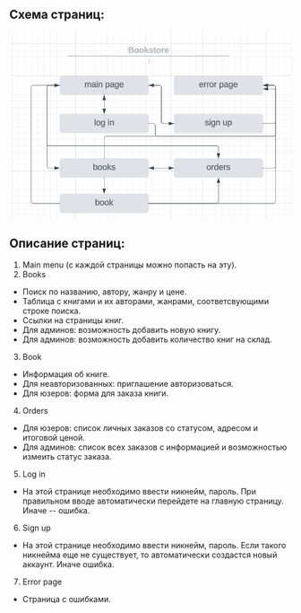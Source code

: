 ## Схема страниц:
![](https://github.com/berdnikovse/bookstore/raw/master/info/pages.png)
## Описание страниц:
1) Main menu (с каждой страницы можно попасть на эту).
2) Books
* Поиск по названию, автору, жанру и цене.
* Таблица с книгами и их авторами, жанрами, соответсвующими строке поиска.
* Ссылки на страницы книг.
* Для админов: возможность добавить новую книгу.
* Для админов: возможность добавить количество книг на склад.
3) Book
* Информация об книге.
* Для неавторизованных: приглашение авторизоваться.
* Для юзеров: форма для заказа книги.
4) Orders
* Для юзеров: список личных заказов со статусом, адресом и итоговой ценой.
* Для админов: список всех заказов с информацией и возможностью измеить статус заказа.
5) Log in
* На этой странице необходимо ввести никнейм, пароль. При правильном вводе автоматически перейдете на главную страницу. Иначе -- ошибка.
6)  Sign up
* На этой странице необходимо ввести никнейм, пароль. Если такого никнейма еще не существует, то автоматически создастся новый аккаунт. Иначе ошибка.
7) Error page
* Страница с ошибками.